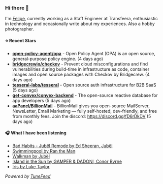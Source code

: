 ### Hi there 👋

I'm [Felipe](https://felipevm.com), currently working as a Staff Engineer at Transfeera, enthusiastic in technology and occasionally write about my experiences. Also a hobby photographer.

#### ⭐ Recent Stars
- **[open-policy-agent/opa](https://github.com/open-policy-agent/opa)** - Open Policy Agent (OPA) is an open source, general-purpose policy engine. (4 days ago)
- **[bridgecrewio/checkov](https://github.com/bridgecrewio/checkov)** - Prevent cloud misconfigurations and find vulnerabilities during build-time in infrastructure as code, container images and open source packages with Checkov by Bridgecrew. (4 days ago)
- **[tesseral-labs/tesseral](https://github.com/tesseral-labs/tesseral)** - Open source auth infrastructure for B2B SaaS (5 days ago)
- **[get-convex/convex-backend](https://github.com/get-convex/convex-backend)** - The open-source reactive database for app developers (5 days ago)
- **[aaPanel/BillionMail](https://github.com/aaPanel/BillionMail)** - BillionMail gives you open-source MailServer, NewsLetter,  Email Marketing — fully self-hosted, dev-friendly, and free from monthly fees. Join the discord: https://discord.gg/fD6rDkDV (5 days ago)

#### 🎧 What I have been listening
- [Bad Habits - Jubël Remode by Ed Sheeran, Jubël](https://open.spotify.com/track/56sdkDe6fRAbhIbazIj5vd)
- [Swimmingpool by Ran the Man](https://open.spotify.com/track/7KNADzrNsHkV8Oacyx3sCM)
- [Walkman by Jubël](https://open.spotify.com/track/5fY4Ny98j9wUDvSSRj6GaC)
- [Island in the Sun by GAMPER &amp; DADONI, Conor Byrne](https://open.spotify.com/track/79iXIJKvBF0kI8aKZq78PB)
- [Iris by Luke Taylor](https://open.spotify.com/track/2DifOLxaMfAU4n1kV6621o)

_Powered by [TuneFeed](https://tunefeed.app?ref=github.com)_
